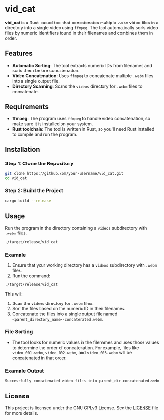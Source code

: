 
# vid_cat

**vid_cat** is a Rust-based tool that concatenates multiple `.webm` video files in a directory into a single video using `ffmpeg`. The tool automatically sorts video files by numeric identifiers found in their filenames and combines them in order.

## Features

- **Automatic Sorting**: The tool extracts numeric IDs from filenames and sorts them before concatenation.
- **Video Concatenation**: Uses `ffmpeg` to concatenate multiple `.webm` files into a single output file.
- **Directory Scanning**: Scans the `videos` directory for `.webm` files to concatenate.

## Requirements

- **ffmpeg**: The program uses `ffmpeg` to handle video concatenation, so make sure it is installed on your system.
- **Rust toolchain**: The tool is written in Rust, so you'll need Rust installed to compile and run the program.

## Installation

### Step 1: Clone the Repository

```bash
git clone https://github.com/your-username/vid_cat.git
cd vid_cat
```

### Step 2: Build the Project

```bash
cargo build --release
```

## Usage

Run the program in the directory containing a `videos` subdirectory with `.webm` files.

```bash
./target/release/vid_cat
```

### Example

1. Ensure that your working directory has a `videos` subdirectory with `.webm` files. 
2. Run the command:

```bash
./target/release/vid_cat
```

This will:
1. Scan the `videos` directory for `.webm` files.
2. Sort the files based on the numeric ID in their filenames.
3. Concatenate the files into a single output file named `<parent_directory_name>-concatenated.webm`.

### File Sorting

- The tool looks for numeric values in the filenames and uses those values to determine the order of concatenation. For example, files like `video_001.webm`, `video_002.webm`, and `video_003.webm` will be concatenated in that order.

### Example Output

```bash
Successfully concatenated video files into parent_dir-concatenated.webm
```

## License

This project is licensed under the GNU GPLv3 License. See the [LICENSE](LICENSE) file for more details.
